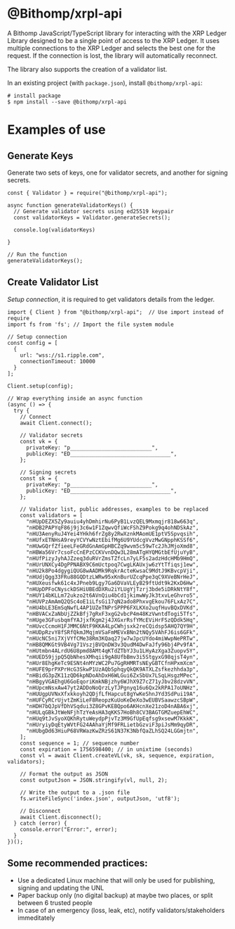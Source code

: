 # @Bithomp/xrpl-api

A Bithomp JavaScript/TypeScript library for interacting with the XRP Ledger
Library designed to be a single point of access to the XRP Ledger. It uses multiple connections to the XRP Ledger and selects the best one for the request. If the connection is lost, the library will automatically reconnect.

The library also supports the creation of a validator list.

In an existing project (with `package.json`), install `@bithomp/xrpl-api`:

```Shell
# install package
$ npm install --save @bithomp/xrpl-api
```

# Examples of use

## Generate Keys

Generate two sets of keys, one for validator secrets, and another for signing secrets.

```JS
const { Validator } = require("@bithomp/xrpl-api");

async function generateValidatorKeys() {
  // Generate validator secrets using ed25519 keypair
  const validatorKeys = Validator.generateSecrets();

  console.log(validatorKeys)

}

// Run the function
generateValidatorKeys();
```

## Create Validator List

_Setup connection_, it is required to get validators details from the ledger.

```JS
import { Client } from "@bithomp/xrpl-api";  // Use import instead of require
import fs from 'fs'; // Import the file system module

// Setup connection
const config = [
  {
    url: "wss://s1.ripple.com",
    connectionTimeout: 10000
  }
];

Client.setup(config);

// Wrap everything inside an async function
(async () => {
  try {
    // Connect
    await Client.connect();

    // Validator secrets
    const vk = {
      privateKey: "p__________________________",
      publicKey: "ED________________________________",
    };

    // Signing secrets
    const sk = {
      privateKey: "p__________________________",
      publicKey: "ED________________________________",
    };

    // Validator list, public addresses, examples to be replaced
    const validators = [
      "nHUpDEZX5Zy9auiu4yhDmhirNu6PyB1LvzQEL9Mxmqjr818w663q",
      "nHDB2PAPYqF86j9j3c6w1F1ZqwvQfiWcFShZ9Pokg9q4ohNDSkAz",
      "nHU3AenyRuJ4Yei4YHkh6frZg8y2RwXznkMAomUE1ptV5Spvqsih",
      "nHUfxETNHsA9reyYCVYwNztEbifMg6U9YUdcgVvzMwGNpphKSSf6",
      "nHUwGQrfZfieeLFeGRdGnAmGpHBCZq9wvm5c59wTc2JhJMjoXmd8",
      "nHBWa56Vr7csoFcCnEPzCCKVvnDQw3L28mATgHYQMGtbEfUjuYyB",
      "nHUfPizyJyhAJZzeq3duRVrZmsTZfcLn7yLF5s2adzHdcHMb9HmQ",
      "nHUrUNXCy4DgPPNABX9C6mUctpoq7CwgLKAUxjw6zYtTfiqsj1ew",
      "nHU2k8Po4dgygiQUG8wAADMk9RqkrActeKwsaC9MdtJ9KBvcpVji",
      "nHUdjQgg33FRu88GQDtzLWRw95xKnBurUZcqPpe3qC9XVeBNrHeJ",
      "nHUXeusfwk61c4xJPneb9Lgy7Ga6DVaVLEyB29ftUdt9k2KxD6Hw",
      "nHUpDPFoCNysckDSHiUBEdDXRu2iYLUgYjTzrj3bde5iDRkNtY8f",
      "nHUY14bKLLm72ukzo2t6AVnQiu4bCd1jkimwWyJk3txvLeGhvro5",
      "nHUVPzAmAmQ2QSc4oE1iLfsGi17qN2ado8PhxvgEkou76FLxAz7C",
      "nHU4bLE3EmSqNwfL4AP1UZeTNPrSPPP6FXLKXo2uqfHuvBQxDVKd",
      "nHBVACxZaNbUjZZkBfj7gRxF3xgG2vbcP4m48KzVwntdTogi5Tfs",
      "nHUge3GFusbqmfYAJjxfKgm2j4JXGxrRsfYMcEViHrFSzQDdk5Hq",
      "nHUvcCcmoH1FJMMC6NtF9KKA4LpCWhjsxk2reCQidsp5AHQ7QY9H",
      "nHUDpRzvY8fSRfQkmJMqjmVSaFmMEVxBNn2tNQy5VAhFJ6is6GFk",
      "nHUcNC5ni7XjVYfCMe38Rm3KQaq27jw7wJpcUYdo4miWwpNePRTw",
      "nHB8QMKGt9VB4Vg71VszjBVQnDW3v3QudM4DwFaJfy96bj4Pv9fA",
      "nHUtmbn4ALrdU6U8pmd8AMt4qKTdZTbYJ3u1LHyAzXga3Zuopv5Y",
      "nHUED59jjpQ5QbNhesXMhqii9gA8UfbBmv3i5StgyxG98qjsT4yn",
      "nHUr8EhgKeTc9ESNt4nMYzWC2Pu7GgRHMRTsNEyGBTCfnHPxmXcm",
      "nHUFE9prPXPrHcG3SkwP1UzAQbSphqyQkQK9ATXLZsfkezhhda3p",
      "nHBidG3pZK11zQD6kpNDoAhDxH6WLGui6ZxSbUx7LSqLHsgzMPec",
      "nHBgyVGAEhgU6GoEqoriKmkNBjzhy6WJhX9Z7cZ71yJbv28dzvVN",
      "nHUpcmNsxAw47yt2ADDoNoQrzLyTJPgnyq16u6Qx2kRPA17oUNHz",
      "nHUUgpUVNxXfxkkoyh2QDjfLfHapcut8gYwKeShnJYd3SdPui19A",
      "nHUFCyRCrUjvtZmKiLeF8ReopzKuUoKeDeXo3wEUBVSaawzcSBpW",
      "nHDH7bQJpVfDhVSqdui3Z8GPvKEBQpo6AKHcnXe21zoD4nABA6xj",
      "nHULqGBkJtWeNFjhTzYeAsHA3qKKS7HoBh8CV3BAGTGMZuepEhWC",
      "nHUq9tJvSyoXQKhRytuWeydpPjvTz3M9GfUpEqfsg9xsewM7KkkK",
      "nHUryiyDqEtyWVtFG24AAhaYjMf9FRLietbGzviF3piJsMm9qyDR",
      "nHUbgDd63HiuP68VRWazKwZRzS61N37K3NbfQaZLhSQ24LGGmjtn",
    ];
    const sequence = 1; // sequence number
    const expiration = 1756598400; // in unixtime (seconds)
    const vl = await Client.createVL(vk, sk, sequence, expiration, validators);

    // Format the output as JSON
    const outputJson = JSON.stringify(vl, null, 2);  

    // Write the output to a .json file
    fs.writeFileSync('index.json', outputJson, 'utf8');

    // Disconnect
    await Client.disconnect();
  } catch (error) {
    console.error("Error:", error);
  }
})();
```
## Some recommended practices:

- Use a dedicated Linux machine that will only be used for publishing, signing and updating the UNL
- Paper backup only (no digital backup) at maybe two places, or split between 6 trusted people
- In case of an emergency (loss, leak, etc), notify validators/stakeholders immeditately
